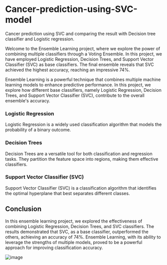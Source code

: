 # Cancer-prediction-using-SVC-model
Cancer prediction using SVC and comparing the result with Decision tree classifier and Logistic regression.

Welcome to the Ensemble Learning project, where we explore the power of combining multiple classifiers through a Voting Ensemble. In this project, we have employed Logistic Regression, Decision Trees, and Support Vector Classifier (SVC) as base classifiers. The final ensemble reveals that SVC achieved the highest accuracy, reaching an impressive 74%. 

Ensemble Learning is a powerful technique that combines multiple machine learning models to enhance predictive performance. In this project, we explore how different base classifiers, namely Logistic Regression, Decision Trees, and Support Vector Classifier (SVC), contribute to the overall ensemble's accuracy.

### Logistic Regression
Logistic Regression is a widely used classification algorithm that models the probability of a binary outcome.

### Decision Trees
Decision Trees are a versatile tool for both classification and regression tasks. They partition the feature space into regions, making them effective classifiers.

### Support Vector Classifier (SVC)
Support Vector Classifier (SVC) is a classification algorithm that identifies the optimal hyperplane that best separates different classes.

## Conclusion
In this ensemble learning project, we explored the effectiveness of combining Logistic Regression, Decision Trees, and SVC classifiers. The results demonstrated that SVC, as a base classifier, outperformed the others, achieving an accuracy of 74%. Ensemble Learning, with its ability to leverage the strengths of multiple models, proved to be a powerful approach for improving classification accuracy.

![image](https://github.com/romidi80/Cancer-prediction-using-SVC-model/assets/89667194/7efb8ae8-eecd-4714-81a9-2914d31972eb)
